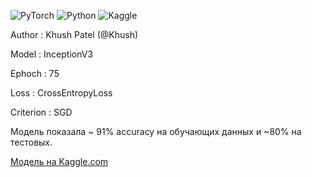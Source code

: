 ![PyTorch](https://img.shields.io/badge/PyTorch-EE4C2C?style=for-the-badge&logo=pytorch&logoColor=white) ![Python](https://img.shields.io/badge/python-3670A0?style=for-the-badge&logo=python&logoColor=ffdd54) ![Kaggle](https://img.shields.io/badge/Kaggle-035a7d?style=for-the-badge&logo=kaggle&logoColor=white)

Author : Khush Patel (@Khush)

Model : InceptionV3

Ephoch : 75

Loss : CrossEntropyLoss

Criterion : SGD

Модель показала ~ 91% accuracy на обучающих данных и ~80% на тестовых.

[Модель на Kaggle.com](https://www.kaggle.com/code/ikhushpatel/ignite-car-classification-ikhushpatel-khush/notebook)
